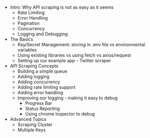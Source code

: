 - Intro: Why API scraping is not as easy as it seems
  - Rate Limiting
  - Error Handling
  - Pagination
  - Concurrency
  - Logging and Debugging
- The Basics
  - Key/Secret Management: storing in .env file vs environmental variables
  - Using existing libraries vs using fetch vs axios/request
  - Setting up our example app - Twitter scraper
- API Scraping Concepts
  - Building a simple queue 
  - Adding logging
  - Adding concurrency 
  - Adding rate limiting support
  - Adding error handling
  - Improving our logging - making it easy to debug
    - Progress Bar
    - Status Reporting
    - Using chrome inspector to debug
- Advanced Topics
  - Scraping Cluster
  - Multiple Keys
<!--stackedit_data:
eyJoaXN0b3J5IjpbLTE0MDI0NDA3OTVdfQ==
-->
